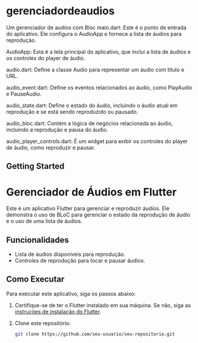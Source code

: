 # gerenciadordeaudios

Um gerenciador de audios com Bloc
main.dart: Este é o ponto de entrada do aplicativo. Ele configura o AudioApp e fornece a lista de áudios para reprodução.

AudioApp: Esta é a tela principal do aplicativo, que inclui a lista de áudios e os controles do player de áudio.

audio.dart: Define a classe Audio para representar um áudio com título e URL.

audio_event.dart: Define os eventos relacionados ao áudio, como PlayAudio e PauseAudio.

audio_state.dart: Define o estado do áudio, incluindo o áudio atual em reprodução e se está sendo reproduzido ou pausado.

audio_bloc.dart: Contém a lógica de negócios relacionada ao áudio, incluindo a reprodução e pausa do áudio.

audio_player_controls.dart: É um widget para exibir os controles do player de áudio, como reproduzir e pausar.

## Getting Started

# Gerenciador de Áudios em Flutter

Este é um aplicativo Flutter para gerenciar e reproduzir áudios. Ele demonstra o uso de BLoC para gerenciar o estado da reprodução de áudio e o uso de uma lista de áudios.

## Funcionalidades

- Lista de áudios disponíveis para reprodução.
- Controles de reprodução para tocar e pausar áudios.

## Como Executar

Para executar este aplicativo, siga os passos abaixo:

1. Certifique-se de ter o Flutter instalado em sua máquina. Se não, siga as [instruções de instalação do Flutter](https://flutter.dev/docs/get-started/install).

2. Clone este repositório:

   ```bash
   git clone https://github.com/seu-usuario/seu-repositorio.git
